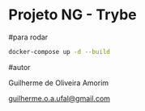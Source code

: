 # Projeto NG - Trybe

#para rodar
```bash
docker-compose up -d --build
```
#autor

Guilherme de Oliveira Amorim

guilherme.o.a.ufal@gmail.com
